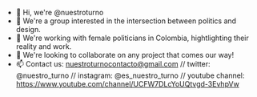 - 👋 Hi, we're @nuestroturno
- 👀 We're a group interested in the intersection between politics and design.
- 🌱 We're working with female politicians in Colombia, hightlighting their reality and work. 
- 💞️ We're looking to collaborate on any project that comes our way!
- 📫 Contact us: nuestroturnocontacto@gmail.com // twitter: @nuestro_turno // instagram: @es_nuestro_turno // youtube channel: https://www.youtube.com/channel/UCFW7DLcYoUQtvgd-3EvhpVw

<!---
nuestroturno/nuestroturno is a ✨ special ✨ repository because its `README.md` (this file) appears on your GitHub profile.
You can click the Preview link to take a look at your changes.
--->
